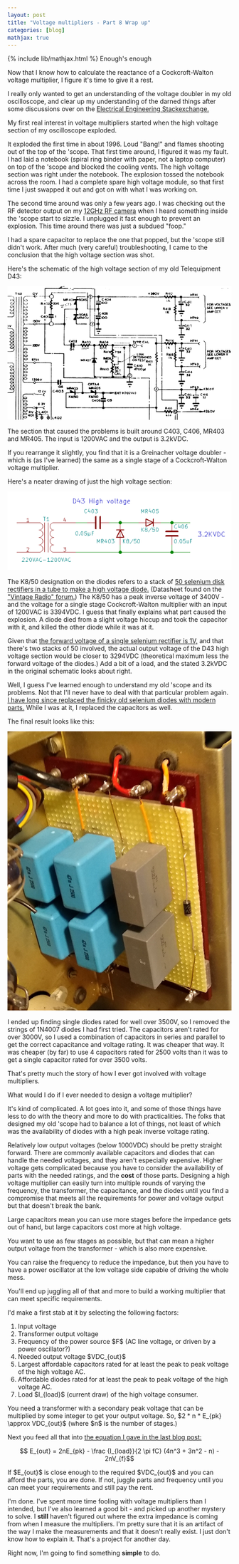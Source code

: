 ```yaml
---
layout: post
title: "Voltage multipliers - Part 8 Wrap up"
categories: [blog]
mathjax: true
---   
```

{% include lib/mathjax.html %}
Enough's enough

Now that I know how to calculate the reactance of a Cockcroft-Walton voltage multiplier, I figure it's time to give it a rest.

I really only wanted to get an understanding of the voltage doubler in my old oscilloscope, and clear up my understanding of the darned things after some discussions over on the [Electrical Engineering Stackexchange.](https://electronics.stackexchange.com/)

My first real interest in voltage multipliers started when the high voltage section of my oscilloscope exploded.  

It exploded the first time in about 1996.  Loud "Bang!" and flames shooting out of the top of the 'scope.  That first time around, I figured it was my fault.  I had laid a notebook (spiral ring binder with paper, not a laptop computer) on top of the 'scope and blocked the cooling vents.  The high voltage section was right under the notebook.  The explosion tossed the notebook across the room.  I had a complete spare high voltage module, so that first time I just swapped it out and got on with what I was working on.

The second time around was only a few years ago.  I was checking out the RF detector output on my [12GHz RF camera](https://github.com/JosephEoff/Karl) when I heard something inside the 'scope start to sizzle.  I unplugged it fast enough to prevent an explosion.  This time around there was just a subdued "foop."

I had a spare capacitor to replace the one that popped, but the 'scope still didn't work.  After much (very careful) troubleshooting, I came to the conclusion that the high voltage section was shot.

Here's the schematic of the high voltage section of my old Telequipment D43:

![D43 High voltage supply.](/assets/voltage_multiplier/D43-PowerSupply.png)

The section that caused the problems is built around C403, C406, MR403 and MR405.  The input is 1200VAC and the output is 3.2kVDC.  

If you rearrange it slightly, you find that it is a Greinacher voltage doubler - which is (as I've learned) the same as a single stage of a Cockcroft-Walton voltage multiplier.

Here's a neater drawing of just the high voltage section:

![D43 High voltage supply - redrawn.](/assets/voltage_multiplier/D43-PowerSupply_new.png)

The K8/50 designation on the diodes refers to a stack of [50 selenium disk rectifiers in a tube to make a high voltage diode.](/assets/voltage_multiplier/K8-50datasheet.pdf)  (Datasheet found on the ["Vintage Radio" forum.](https://www.vintage-radio.net/forum/showthread.php?t=34738))  The K8/50 has a peak inverse voltage of 3400V - and the voltage for a single stage Cockcroft-Walton multiplier with an input of 1200VAC is 3394VDC.  I guess that finally explains what part caused the explosion.  A diode died from a slight voltage hiccup and took the capacitor with it, and killed the other diode while it was at it.

Given that [the forward voltage of a single selenium rectifier is 1V,](https://en.wikipedia.org/wiki/Selenium_rectifier#Properties) and that there's two stacks of 50 involved, the actual output voltage of the D43 high voltage section would be closer to 3294VDC (theoretical maximum less the forward voltage of the diodes.)  Add a bit of a load, and the stated 3.2kVDC in the original schematic looks about right.

Well, I guess I've learned enough to understand my old 'scope and its problems. Not that I'll never have to deal with that particular problem again.  [I have long since replaced the finicky old selenium diodes with modern parts.](https://electronics.stackexchange.com/questions/248547/question-about-diode-strings-in-high-voltage-applications)  While I was at it, I replaced the capacitors as well.

The final result looks like this:

![D43 High voltage supply - replacement.](/assets/voltage_multiplier/D43-PowerSupply_replacement.jpg)

I ended up finding single diodes rated for well over 3500V, so I removed the strings of 1N4007 diodes I had first tried.  The capacitors aren't rated for over 3000V, so I used a combination of capacitors in series and parallel to get the correct capacitance and voltage rating.  It was cheaper that way.  It was cheaper (by far) to use 4 capacitors rated for 2500 volts than it was to get a single capacitor rated for over 3500 volts.

That's pretty much the story of how I ever got involved with voltage multipliers.

What would I do if I ever needed to design a voltage multiplier?

It's kind of complicated.  A lot goes into it, and some of those things have less to do with the theory and more to do with practicalities.  The folks that designed my old 'scope had to balance a lot of things, not least of which was the availability of diodes with a high peak inverse voltage rating.

Relatively low output voltages (below 1000VDC) should be pretty straight forward.  There are commonly available capacitors and diodes that can handle the needed voltages, and they aren't especially expensive.  Higher voltage gets complicated because you have to consider the availability of parts with the needed ratings, and the **cost** of those parts.  Designing a high voltage multiplier can easily turn into multiple rounds of varying the frequency, the transformer, the capacitance, and the diodes until you find a compromise that meets all the requirements for power and voltage output but that doesn't break the bank.

Large capacitors mean you can use more stages before the impedance gets out of hand, but large capacitors cost more at high voltage.

You want to use as few stages as possible, but that can mean a higher output voltage from the transformer - which is also more expensive.

You can raise the frequency to reduce the impedance, but then you have to have a power oscillator at the low voltage side capable of driving the whole mess.

You'll end up juggling all of that and more to build a working multiplier that can meet specific requirements.

I'd make a first stab at it by selecting the following factors:

1.  Input voltage
2.  Transformer output voltage
3.  Frequency of the power source \$F\$ (AC line voltage, or driven by a power oscillator?)
4.  Needed output voltage \$VDC_{out}\$
5.  Largest affordable capacitors rated for at least the peak to peak voltage of the high voltage AC.
6.  Affordable diodes rated for at least the peak to peak voltage of the high voltage AC.
7.  Load \$I_{load}\$ (current draw) of the high voltage consumer.

You need a transformer with a secondary peak voltage that can be multiplied by some integer to get your output voltage.  So, \$2 * n * E_{pk} \approx VDC_{out}\$ (where \$n\$ is the number of stages.)

Next you feed all that into [the equation I gave in the last blog post:](diode-capacitors-volts-pt7)

$$ E_{out} = 2nE_{pk} - \frac {I_{load}}{2 \pi fC} (4n^3 + 3n^2 - n) - 2nV_{f}$$

If \$E_{out}\$ is close enough to the required \$VDC_{out}\$ and you can afford the parts, you are done.  If not, juggle parts and frequency until you can meet your requirements and still pay the rent.

I'm done.  I've spent more time fooling with voltage multipliers than I intended, but I've also learned a good bit - and picked up another mystery to solve.  I **still** haven't figured out where the extra impedance is coming from when I measure the multipliers.  I'm pretty sure that it is an artifact of the way I make the measurements and that it doesn't really exist.  I just don't know how to explain it.  That's a project for another day.  

Right now, I'm going to find something **simple** to do.
